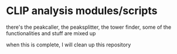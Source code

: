 # CLIP analysis modules/scripts

there's the peakcaller, the peaksplitter, the tower finder, some of the functionalities and stuff are mixed up

when this is complete, I will clean up this repository

